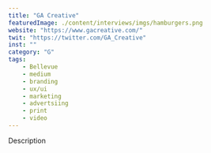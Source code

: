 ```yaml
---
title: "GA Creative"
featuredImage: ./content/interviews/imgs/hamburgers.png
website: "https://www.gacreative.com/"
twit: "https://twitter.com/GA_Creative"
inst: ""
category: "G"
tags:
    - Bellevue
    - medium
    - branding
    - ux/ui
    - marketing
    - advertsiing
    - print
    - video
---
```


Description
